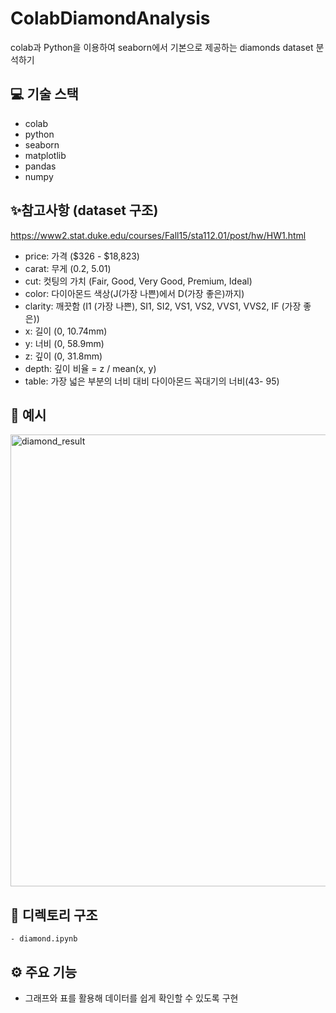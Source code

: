 # ColabDiamondAnalysis
colab과 Python을 이용하여 seaborn에서 기본으로 제공하는 diamonds dataset 분석하기

## 💻 기술 스택

- colab
- python
- seaborn
- matplotlib
- pandas
- numpy

## ✨참고사항 (dataset 구조)

https://www2.stat.duke.edu/courses/Fall15/sta112.01/post/hw/HW1.html

- price: 가격 (\$326 - \$18,823)
- carat: 무게 (0.2, 5.01)
- cut: 컷팅의 가치 (Fair, Good, Very Good, Premium, Ideal)
- color: 다이아몬드 색상(J(가장 나쁜)에서 D(가장 좋은)까지)
- clarity: 깨끗함 (I1 (가장 나쁜), SI1, SI2, VS1, VS2, VVS1, VVS2, IF (가장 좋은))
- x: 길이 (0, 10.74mm)
- y: 너비 (0, 58.9mm)
- z: 깊이 (0, 31.8mm)
- depth: 깊이 비율 = z / mean(x, y)
- table: 가장 넓은 부분의 너비 대비 다이아몬드 꼭대기의 너비(43- 95)<br>


## 📄 예시

<img width="723" alt="diamond_result" src="https://user-images.githubusercontent.com/81430564/133889129-0d11c10f-e3da-4075-b849-a3c674dfe567.PNG">


## 🌲 디렉토리 구조

```
- diamond.ipynb

``` 

## ⚙️ 주요 기능

- 그래프와 표를 활용해 데이터를 쉽게 확인할 수 있도록 구현
